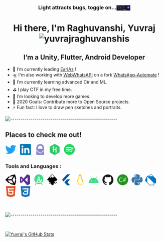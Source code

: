 <h3 align="center" style="vertical-align:middle">Light attracts bugs, toggle on...<a href="https://github.com/settings/appearance" title="Click to toggle dark mode on."><img height="17.5" width="43.75" style="vertical-align:middle" src="https://raw.githubusercontent.com/yuvrajraghuvanshis/YuvrajRaghuvanshiS/master/icons/github_dark_alien.png" alt="dark toggle"/></a></h3> 

<h1 align="center"> Hi there, I'm Raghuvanshi, Yuvraj <img src="https://komarev.com/ghpvc/?username=yuvrajraghuvanshis&color=008080&style=flat&label=Views" alt="yuvrajraghuvanshis" /> </h1>



<h2 align="center"> I’m a Unity, Flutter, Android Developer </h2>

- 🔭 I’m currently leading [EarlAz][EarlAzWebsite] !
- 🛸 I'm also working with [WebWhatsAPI][URLWhatsAPI] on a fork [WhatsApp-Automate][WAAutomate] !
- 🌱 I’m currently learning advanced C# and ML.
- ⛳ I play CTF in my free time.
- 🎈 I’m looking to develop more games.
- 🥅 2020 Goals: Contribute more to Open Source projects.
- ⚡ Fun fact: I love to draw pen sketches and portraits.

![-----------------------------------------------------](https://raw.githubusercontent.com/andreasbm/readme/master/assets/lines/colored.png)

## Places to check me out!

[<img height="35" width="35" src="https://raw.githubusercontent.com/yuvrajraghuvanshis/YuvrajRaghuvanshiS/master/icons/twitter.svg" alt="Twitter" />][twitter] &nbsp;
[<img height="35" width="35" src="https://raw.githubusercontent.com/yuvrajraghuvanshis/YuvrajRaghuvanshiS/master/icons/linkedin.svg" alt="LinkedIn" />][linkedin] &nbsp;
[<img height="35" width="35" src="https://raw.githubusercontent.com/yuvrajraghuvanshis/YuvrajRaghuvanshiS/master/icons/protonmail.svg" alt="Protonmail" />][protonmail] &nbsp;
[<img height="35" width="35" src="https://raw.githubusercontent.com/yuvrajraghuvanshis/YuvrajRaghuvanshiS/master/icons/hackerrank.svg" alt="HackerRank" />][hackerrank] &nbsp;
[<img height="35" width="35" src="https://raw.githubusercontent.com/yuvrajraghuvanshis/YuvrajRaghuvanshiS/master/icons/spotify.svg" alt="Spotify" />][spotify] &nbsp;


### Tools and Languages :

[<img height="35" width="35" src="https://raw.githubusercontent.com/yuvrajraghuvanshis/YuvrajRaghuvanshiS/master/icons/unity.svg" alt="Unity 3D" />](# "Unity 3D") &nbsp;
[<img height="35" width="32" src="https://raw.githubusercontent.com/yuvrajraghuvanshis/YuvrajRaghuvanshiS/master/icons/visualstudio.svg" alt="Visual Studio"/>](# "Visual Studio") &nbsp;
[<img height="35" width="32" src="https://raw.githubusercontent.com/yuvrajraghuvanshis/YuvrajRaghuvanshiS/master/icons/androidstudio.svg" alt="Android Studio" />](# "Android Studio") &nbsp;
[<img height="35" width="32" src="https://raw.githubusercontent.com/yuvrajraghuvanshis/YuvrajRaghuvanshiS/master/icons/inkscape.svg" alt="InkScape" />](# "InkScape") &nbsp;
[<img height="35" width="32" src="https://raw.githubusercontent.com/yuvrajraghuvanshis/YuvrajRaghuvanshiS/master/icons/flutter.svg" alt="Flutter" />](# "Flutter") &nbsp;
[<img height="35" width="32" src="https://raw.githubusercontent.com/yuvrajraghuvanshis/YuvrajRaghuvanshiS/master/icons/linux.svg" alt="Linux" />](# "Kali Linux") &nbsp;
[<img height="35" width="32" src="https://raw.githubusercontent.com/yuvrajraghuvanshis/YuvrajRaghuvanshiS/master/icons/android.svg" alt="Android" />](# "Android OS") &nbsp;
[<img height="35" width="35" src="https://raw.githubusercontent.com/yuvrajraghuvanshis/YuvrajRaghuvanshiS/master/icons/github.svg" alt="GitHub" />](# "GitHub") &nbsp;
[<img height="35" width="35" src="https://raw.githubusercontent.com/yuvrajraghuvanshis/YuvrajRaghuvanshiS/master/icons/csharp.svg" alt="C#" />](# "C#") &nbsp;
[<img height="35" width="35" src="https://raw.githubusercontent.com/yuvrajraghuvanshis/YuvrajRaghuvanshiS/master/icons/python.svg" alt="Python" />](# "Python")&nbsp;
[<img height="35" width="35" src="https://raw.githubusercontent.com/yuvrajraghuvanshis/YuvrajRaghuvanshiS/master/icons/dart.svg" alt="Dart" />](# "Dart") &nbsp;
[<img height="35" width="35" src="https://raw.githubusercontent.com/yuvrajraghuvanshis/YuvrajRaghuvanshiS/master/icons/html5.svg" alt="HTML5" />](# "HTML5") &nbsp;
[<img height="35" width="35" src="https://raw.githubusercontent.com/yuvrajraghuvanshis/YuvrajRaghuvanshiS/master/icons/css3.svg" alt="CSS 3" />](# "CSS3") &nbsp;


<br />

![-----------------------------------------------------](https://raw.githubusercontent.com/andreasbm/readme/master/assets/lines/colored.png)

<br />

[<img align="" alt="Yuvraj's GitHub Stats" src="https://github-readme-stats.codestackr.vercel.app/api?username=yuvrajraghuvanshis&show_icons=true&hide_border=false&count_private=true&title_color=2aa889&icon_color=599cab&text_color=99d1ce&bg_color=0c1016" />](# "Some of my stats.")


[EarlAzWebsite]: https://earlaz.000webhostapp.com (EarlAz is an abbreviation for "Early Alzheimer's Detection & Prevention" - using Mobile Game and Machine Learning)
[twitter]: https://twitter.com/Yuvraj_R_S "Twitter, judge my opinions."
[linkedin]: https://linkedin.com/in/YuvrajRaghuvanshiS  "LinkedIn, judge my academics."
[protonmail]: mailto:YuvrajRaghuvanshi.S%40protonmail.com?subject=From%20GitHub "Send me a mail, Don't change subject line."
[hackerrank]: https://www.hackerrank.com/ShadyMadeMeYRS "HackerRank, Don't judge I don't code regularly."
[spotify]: https://open.spotify.com/user/31plhhhdxai5fn2vxuv3pi55uqr4 "Spotify, Best place to stalk."
[URLWhatsApi]: https://webwhatsapi.readthedocs.io/en/latest/
[WAAutomate]: https://github.com/YuvrajRaghuvanshiS/WhatsApp-Automate

